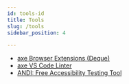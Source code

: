 ```yaml
---
id: tools-id
title: Tools
slug: /tools
sidebar_position: 4

---
```

- [axe Browser Extensions (Deque)](https://www.deque.com/axe/browser-extensions/)
- [axe VS Code Linter](https://marketplace.visualstudio.com/items?itemName=deque-systems.vscode-axe-linter)
- [ANDI: Free Accessibility Testing Tool](https://www.ssa.gov/accessibility/andi/help/install.html)
